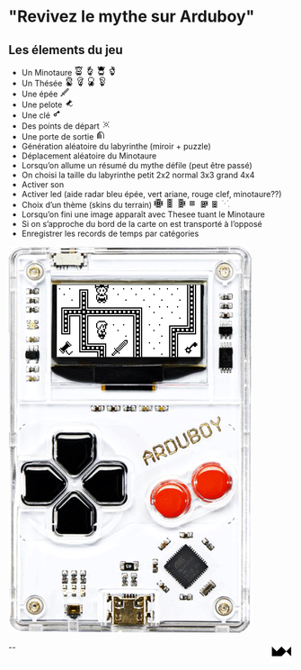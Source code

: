 # "Revivez le mythe sur Arduboy"

## Les élements du jeu

* Un Minotaure <img src="./img/min_front.png"> <img src="./img/min_right.png"> <img src="./img/min_back.png"> <img src="./img/min_left.png">
* Un Thésée <img src="./img/the_front.png"> <img src="./img/the_right.png"> <img src="./img/the_back.png"> <img src="./img/the_left.png">
* Une épée <img src="./img/sword.png">
* Une pelote <img src="./img/string.png">
* Une clé <img src="./img/key.png">
* Des points de départ <img src="./img/input.png">
* Une porte de sortie <img src="./img/output.png">
* Génération aléatoire du labyrinthe (miroir + puzzle)
* Déplacement aléatoire du Minotaure
* Lorsqu’on allume un résumé du mythe défile (peut être passé)
* On choisi la taille du labyrinthe petit 2x2 normal 3x3 grand 4x4
* Activer son
* Activer led (aide radar bleu épée, vert ariane, rouge clef, minotaure??)
* Choix d’un thème (skins du terrain) <img src="./img/wall_cross.png"> <img src="./img/wall_straight.png"> <img src="./img/wall_t.png"> <img src="./img/wall_dot.png"> <img src="./img/wall_angle.png"> <img src="./img/wall_end.png"> <img src="./img/wall_empty.png">
* Lorsqu’on fini une image apparaît avec Thesee tuant le Minotaure
* Si on s’approche du bord de la carte on est transporté à l’opposé
* Enregistrer les records de temps par catégories


<img src="./img/arduboyplay.png">


<a href="https://www.maxime.hanicotte.net"><img src="./img/mx-logo.png" width="36" alt="MX" align="right"></a>

--
